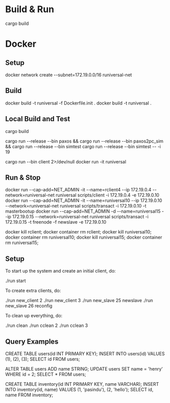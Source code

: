 # Build & Run

cargo build

# Docker

## Setup
docker network create --subnet=172.19.0.0/16 runiversal-net

## Build
docker build -t runiversal -f Dockerfile.init .
docker build -t runiversal .

## Local Build and Test
cargo build

cargo run --release --bin paxos &&
cargo run --release --bin paxos2pc_sim &&
cargo run --release --bin simtest
cargo run --release --bin simtest -- -i 19

cargo run --bin client 2>/dev/null
docker run -it runiversal

## Run & Stop
docker run --cap-add=NET_ADMIN -it --name=rclient4 --ip 172.19.0.4 --network=runiversal-net runiversal scripts/client -i 172.19.0.4 -e 172.19.0.10
docker run --cap-add=NET_ADMIN -it --name=runiversal10 --ip 172.19.0.10 --network=runiversal-net runiversal scripts/transact -i 172.19.0.10 -t masterbootup
docker run --cap-add=NET_ADMIN -d --name=runiversal15 --ip 172.19.0.15 --network=runiversal-net runiversal scripts/transact -i 172.19.0.15 -t freenode -f newslave -e 172.19.0.10

docker kill rclient; docker container rm rclient;
docker kill runiversal10; docker container rm runiversal10;
docker kill runiversal15; docker container rm runiversal15;

## Setup
To start up the system and create an initial client, do:

./run start

To create extra clients, do:

./run new_client 2
./run new_client 3
./run new_slave 25 newslave
./run new_slave 26 reconfig

To clean up everything, do:

./run clean
./run cclean 2
./run cclean 3

## Query Examples

CREATE TABLE users(id INT PRIMARY KEY);
INSERT INTO users(id) VALUES (1), (2), (3);
SELECT id FROM users;

ALTER TABLE users ADD name STRING;
UPDATE users SET name = 'henry' WHERE id = 2;
SELECT * FROM users;

CREATE TABLE inventory(id INT PRIMARY KEY, name VARCHAR);
INSERT INTO inventory(id, name) VALUES (1, 'pasindu'), (2, 'hello');
SELECT id, name FROM inventory;
